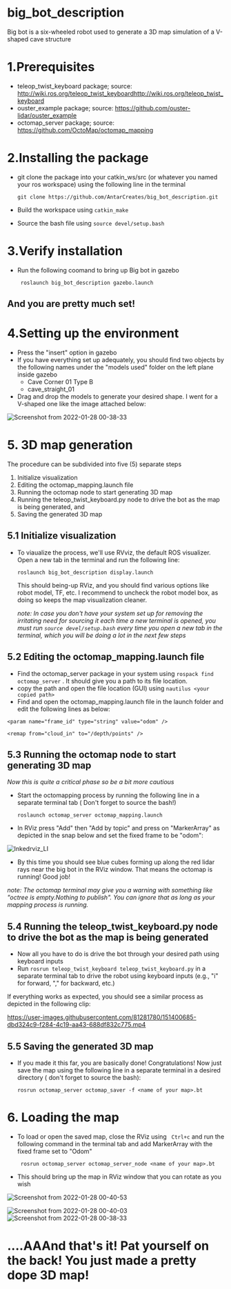 # big_bot_description
Big bot is a six-wheeled robot used to generate a 3D map simulation  of a V-shaped cave structure


# 1.Prerequisites
* teleop_twist_keyboard package; source: http://wiki.ros.org/teleop_twist_keyboardhttp://wiki.ros.org/teleop_twist_keyboard
* ouster_example package; source: https://github.com/ouster-lidar/ouster_example
* octomap_server package; source: https://github.com/OctoMap/octomap_mapping


# 2.Installing the package
* git clone the package into your catkin_ws/src (or whatever you named your ros workspace) using the following line in the terminal

  ```git clone https://github.com/AntarCreates/big_bot_description.git```
* Build the workspace using
  ```catkin_make```
* Source the bash file using ```source devel/setup.bash```

# 3.Verify installation
* Run the following coomand to bring up Big bot in gazebo

  ``` roslaunch big_bot_description gazebo.launch```

## And you are pretty much set!

# 4.Setting up the environment
* Press the "insert" option in gazebo
* If you have everything set up adequately, you should find two objects by the following names under the "models used" folder on the left plane inside gazebo
  * Cave Corner 01 Type B
  * cave_straight_01
* Drag and drop the models to generate your desired shape. I went for a V-shaped one like the image attached below:

![Screenshot from 2022-01-28 00-38-33](https://user-images.githubusercontent.com/81281780/151383566-bc73c040-ba0a-41c3-af31-48fd1b3f81d8.png)

# 5. 3D map generation
The procedure can be subdivided into five (5) separate steps
  1. Initialize visualization
  2. Editing the octomap_mapping.launch file
  3. Running the octomap node to start generating 3D map
  4. Running the teleop_twist_keyboard.py node to drive the bot as the map is being generated, and
  5. Saving the generated 3D map

## 5.1 Initialize visualization
* To viaualize the process, we'll use RVviz, the default ROS visualizer. Open a new tab in the terminal and run the following line:

  ```roslaunch big_bot_description display.launch```
  
  This should being-up RViz, and you should find various options like robot model, TF, etc. I recommend to uncheck the robot model box, as doing so keeps the map visualization          cleaner.
  
  *note: In case you don't have your system set up for removing the irritating need for sourcing it each time a new terminal is opened, you must run ```source devel/setup.bash``` every time you open a new tab in the terminal, which you will be doing a lot in the next few steps*
  
 ## 5.2 Editing the octomap_mapping.launch file
 
 * Find the octomap_server package in your system using ```rospack find octomap_server``` . It should give you a path to its file location.
 * copy the path and open the file location (GUI) using  ```nautilus <your copied path>```
 * Find and open the octomap_mapping.launch file in the launch folder and edit the following lines as below:
 
  ```<param name="frame_id" type="string" value="odom" />```
  
  ```<remap from="cloud_in" to="/depth/points" />```
 
 
 
 ## 5.3 Running the octomap node to start generating 3D map
 *Now this is quite a critical phase so be a bit more cautious*
 
 * Start the octomapping process by running the following line in a separate terminal tab ( Don't forget to source the bash!)
 
    ```roslaunch octomap_server octomap_mapping.launch```
 * In RViz press "Add" then "Add by topic" and press on "MarkerArray" as depicted in the snap below and set the fixed frame to be "odom":
 
 ![Inkedrviz_LI](https://user-images.githubusercontent.com/81281780/151390372-c5f5ee0e-689a-439f-83ea-f69d3fac0eb3.jpg)

  
  * By this time you should see blue cubes forming up along the red lidar rays near the big bot in the RViz window. That means the octomap is running! Good job!

*note: The octomap terminal may give you a warning with something like "octree is empty.Nothing to publish". You can ignore that as long as your mapping process is running.*

## 5.4 Running the teleop_twist_keyboard.py node to drive the bot as the map is being generated

* Now all you have to do is drive the bot through your desired path using keyboard inputs
* Run ```rosrun teleop_twist_keyboard teleop_twist_keyboard.py``` in a separate terminal tab to drive the robot using keyboard inputs (e.g., "i" for forward, "," for backward, etc.)

If everything works as expected, you should see a similar process as depicted in the following clip:

https://user-images.githubusercontent.com/81281780/151400685-dbd324c9-f284-4c19-aa43-688df832c775.mp4


## 5.5 Saving the generated 3D map
* If you made it this far, you are basically done! Congratulations! Now just save the map using the following line in a separate terminal in a desired directory ( don't forget to source the bash):

  ```rosrun octomap_server octomap_saver -f <name of your map>.bt``` 
  
# 6. Loading the map

* To load or open the saved map, close the RViz using ``` Ctrl+c```  and run the following command in the terminal tab and add MarkerArray with the fixed frame set to "Odom"

  ``` rosrun octomap_server octomap_server_node <name of your map>.bt``` 
  
 * This should bring up the map in RViz window that you can rotate as you wish

  ![Screenshot from 2022-01-28 00-40-53](https://user-images.githubusercontent.com/81281780/151402730-6bed9415-6d21-4002-b4a8-8ed784c249ad.png)

![Screenshot from 2022-01-28 00-40-03](https://user-images.githubusercontent.com/81281780/151402740-00a44ab8-594a-43c9-b873-f4ca73d46129.png)
![Screenshot from 2022-01-28 00-38-33](https://user-images.githubusercontent.com/81281780/151403892-ebb06c55-7582-4e07-ab1a-127711689488.png)
  


# ....AAAnd that's it! Pat yourself on the back! You just made a pretty dope 3D map!
